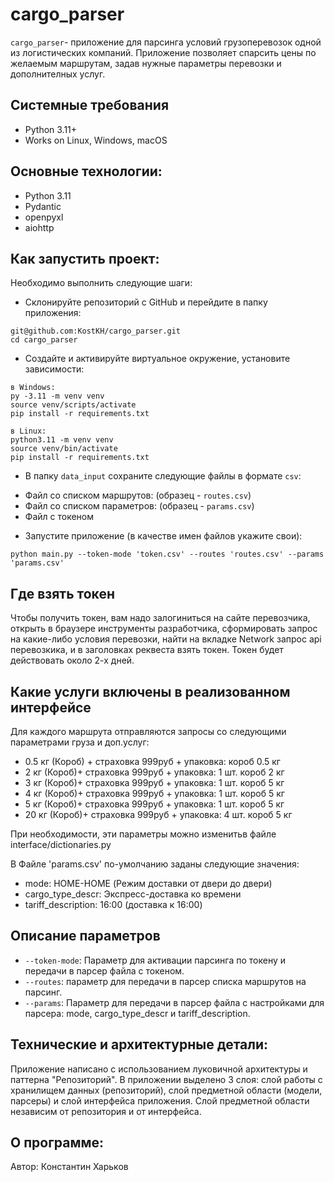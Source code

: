 # cargo_parser

`cargo_parser`- приложение для парсинга условий грузоперевозок одной из логистических компаний. Приложение позволяет спарсить цены по желаемым маршрутам, задав нужные параметры перевозки и дополнителных услуг.

## Системные требования
- Python 3.11+
- Works on Linux, Windows, macOS

## Основные технологии:
- Python 3.11
- Pydantic
- openpyxl
- aiohttp

## Как запустить проект:
Необходимо выполнить следующие шаги:
- Склонируйте репозиторий с GitHub и перейдите в папку приложения:
```
git@github.com:KostKH/cargo_parser.git
cd cargo_parser
```
- Создайте и активируйте виртуальное окружение, установите зависимости:
```
в Windows:
py -3.11 -m venv venv
source venv/scripts/activate
pip install -r requirements.txt

в Linux:
python3.11 -m venv venv
source venv/bin/activate
pip install -r requirements.txt
```
- В папку `data_input` сохраните следующие файлы в формате `csv`:
* Файл со списком маршрутов: (образец - `routes.csv`)
* Файл со списком параметров: (образец - `params.csv`)
* Файл с токеном

- Запустите приложение (в качестве имен файлов укажите свои):
```
python main.py --token-mode 'token.csv' --routes 'routes.csv' --params 'params.csv'
```


## Где взять токен
Чтобы получить токен, вам надо залогиниться на сайте перевозчика, открыть в браузере инструменты разработчика, сформировать запрос на какие-либо условия перевозки, найти на вкладке Network запрос api перевозкика, и в заголовках реквеста взять токен. Токен будет действовать около 2-х дней.

## Какие услуги включены в реализованном интерфейсе
Для каждого маршрута отправляются запросы со следующими параметрами груза и доп.услуг:
- 0.5 кг (Короб) + страховка 999руб + упаковка: короб 0.5 кг
- 2 кг (Короб)+ страховка 999руб + упаковка: 1 шт. короб 2 кг
- 3 кг (Короб)+ страховка 999руб + упаковка: 1 шт. короб 5 кг
- 4 кг (Короб)+ страховка 999руб + упаковка: 1 шт. короб 5 кг
- 5 кг (Короб)+ страховка 999руб + упаковка: 1 шт. короб 5 кг
- 20 кг (Короб)+ страховка 999руб + упаковка: 4 шт. короб 5 кг

При необходимости, эти параметры можно изменитьв файле interface/dictionaries.py

В Файле 'params.csv' по-умолчанию заданы следующие значения:
- mode: HOME-HOME (Режим доставки от двери до двери)
- cargo_type_descr: Экспресс-доставка ко времени
- tariff_description: 16:00 (доставка к 16:00)

## Описание параметров

* `--token-mode`: Параметр для активации парсинга по токену и передачи в парсер файла с токеном.
* `--routes`: параметр для передачи в парсер списка маршрутов на парсинг.
* `--params`: Параметр для передачи в парсер файла с настройками для парсера: mode, cargo_type_descr и tariff_description.

## Технические и архитектурные детали:

Приложение написано с использованием луковичной архитектуры и паттерна "Репозиторий".
В приложении выделено 3 слоя: слой работы с хранилищем данных (репозиторий), слой предметной области (модели, парсеры) и слой интерфейса приложения. Слой предметной области независим от репозитория и от интерфейса.

## О программе:

Автор: Константин Харьков